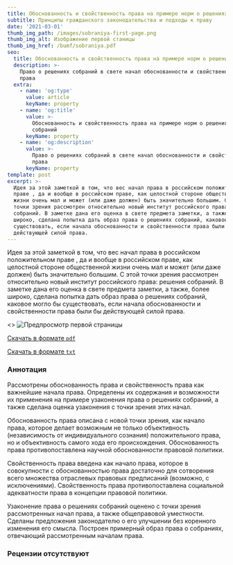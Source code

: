 ```yaml
---
title: Обоснованность и свойственность права на примере норм о решениях собраний
subtitle: Принципы гражданского законодательства и подходы к праву
date: '2021-03-01'
thumb_img_path: /images/sobraniya-first-page.png
thumb_img_alt: Изображение первой станицы
thumb_img_href: /bumf/sobraniya.pdf
seo:
  title: Обоснованность и свойственность права на примере норм о решениях собраний
  description: >-
    Право о решениях собраний в свете начал обоснованности и свойственности
    права
  extra:
    - name: 'og:type'
      value: article
      keyName: property
    - name: 'og:title'
      value: >-
        Обоснованность и свойственность права на примере норм о решениях
        собраний
      keyName: property
    - name: 'og:description'
      value: >-
        Право о решениях собраний в свете начал обоснованности и свойственности
        права
      keyName: property
template: post
excerpt: >-
  Идея за этой заметкой в том, что вес начал права в российском положительном
  праве , да и вообще в российском праве, как целостной стороне общественной
  жизни очень мал и может (или даже должен) быть значительно большим. С этой
  точки зрения рассмотрен относительно новый институт российского права: решения
  собраний. В заметке дана его оценка в свете предмета заметки, а также, более
  широко, сделана попытка дать образ права о решениях собраний, каковое могло бы
  существовать, если начала обоснованности и свойственности права были бы
  действующей силой права.
---
```

Идея за этой заметкой в том, что вес начал права в российском положительном праве , да и вообще в российском праве, как целостной стороне общественной жизни очень мал и может (или даже должен) быть значительно большим. С этой точки зрения рассмотрен относительно новый институт российского права: решения собраний. В заметке дана его оценка в свете предмета заметки, а также, более широко, сделана попытка дать образ права о решениях собраний, каковое могло бы существовать, если начала обоснованности и свойственности права были бы действующей силой права.

<>
![Предпросмотр первой страницы]({{thumb_img_path}})

[Скачать в формате `pdf`](bumf/sobraniya.pdf)

[Скачать в формате `txt`](bumf/sobraniya.txt)

### Аннотация

Рассмотрены обоснованность права и свойственность права как важнейшие начала права. Определены их содержания и возможности их применения на примере узаконения права о решениях собраний, а также сделана оценка узаконения с точки зрения этих начал.

Обоснованность права описана с новой точки зрения, как начало права, которое делает возможным не только объективность (независимость от индивидуального сознания) положительного права, но и объективность самого хода его происхождения. Обоснованность права противопоставлена научной обоснованности правовой политики.

Свойственность права введена как начало права, которое в совокупности с обоснованностью права достаточно для сотворения всего множества отраслевых правовых предписаний (возможно, с исключениями). Свойственность права противопоставлена социальной адекватности права в концепции правовой политики.

Узаконение права о решениях собраний оценено с точки зрения рассмотренных начал права, а также общеправовой уместности. Сделаны предложения законодателю о его улучшении без коренного изменения его смысла. Построен примерный образ права о собраниях, отвечающий рассмотренным началам права.

### Рецензии отсутствуют
